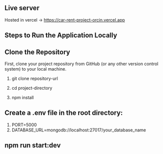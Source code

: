## Live server
Hosted in vercel -> https://car-rent-project-orcin.vercel.app

## Steps to Run the Application Locally

## Clone the Repository
First, clone your project repository from GitHub (or any other version control system) to your local machine.

1. git clone repository-url

2. cd project-directory

3. npm install

## Create a .env file in the root directory:

1. PORT=5000
2. DATABASE_URL=mongodb://localhost:27017/your_database_name

## npm run start:dev 
